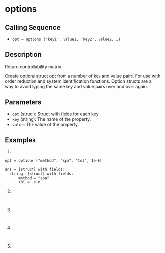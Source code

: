 # options

## Calling Sequence
- `opt = options ('key1', value1, 'key2', value2, …)`

## Description
Return controllability matrix.

Create options struct opt from a number of key and value pairs. For use with order reduction and system identification functions. Option structs are a way to avoid typing the same key and value pairs over and over again.

## Parameters
- `opt` (struct): Struct with fields for each key.
- `key` (string): The name of the property.
- `value`: The value of the property.

## Examples
1.
```
opt = options ("method", "spa", "tol", 1e-6)
```
```
ans = [struct] with fields:
  string: [struct] with fields:
      method = "spa"
      tol = 1e-6
```
2.
```

```
```

```

3.
```

```
```

```

4.

```
```

```
```
5.
```

```
```

```
